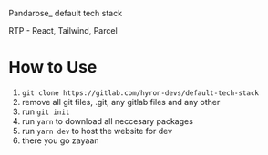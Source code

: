 Pandarose_ default tech stack

RTP - React, Tailwind, Parcel


# How to Use

1. ```git clone https://gitlab.com/hyron-devs/default-tech-stack```
2. remove all git files, .git, any gitlab files and any other 
3. run ```git init```
4. run ```yarn``` to download all neccesary packages
5. run ```yarn dev``` to host the website for dev
6. there you go zayaan

